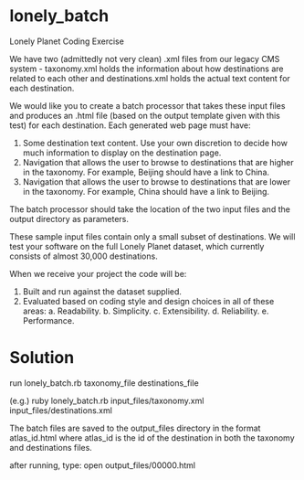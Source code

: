 lonely_batch
============

Lonely Planet Coding Exercise

We have two (admittedly not very clean) .xml files from our legacy CMS system - taxonomy.xml holds the information about how destinations are related to each other and destinations.xml holds the actual text content for each destination.

We would like you to create a batch processor that takes these input files and produces an .html file (based on the output template given with this test) for each destination. Each generated web page must have:
1. Some destination text content. Use your own discretion to decide how much information to display on the destination page.
2. Navigation that allows the user to browse to destinations that are higher in the taxonomy. For example, Beijing should have a link to China.
3. Navigation that allows the user to browse to destinations that are lower in the taxonomy. For example, China should have a link to Beijing.

The batch processor should take the location of the two input files and the output directory as parameters.

These sample input files contain only a small subset of destinations.  We will test your software on the full Lonely Planet dataset, which currently consists of almost 30,000 destinations.

When we receive your project the code will be:
1. Built and run against the dataset supplied.
2. Evaluated based on coding style and design choices in all of these areas: 
a. Readability.
b. Simplicity.
c. Extensibility.
d. Reliability.
e. Performance.

Solution
=============

run lonely_batch.rb taxonomy_file destinations_file

(e.g.) ruby lonely_batch.rb input_files/taxonomy.xml input_files/destinations.xml

The batch files are saved to the output_files directory in the format atlas_id.html where atlas_id is the id of the destination in both the taxonomy and destinations files.

after running, type: open output_files/00000.html
